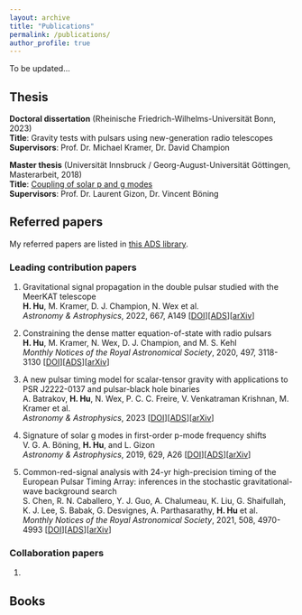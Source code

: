 ```yaml
---
layout: archive
title: "Publications"
permalink: /publications/
author_profile: true
---
```


To be updated...

## Thesis
<b>Doctoral dissertation</b> (Rheinische Friedrich-Wilhelms-Universität Bonn, 2023)\
<b>Title</b>: Gravity tests with pulsars using new-generation radio telescopes\
<b>Supervisors</b>: Prof. Dr. Michael Kramer, Dr. David Champion

<b>Master thesis</b> (Universität Innsbruck / Georg-August-Universität Göttingen, Masterarbeit, 2018)\
<b>Title</b>: [Coupling of solar p and g modes](https://diglib.uibk.ac.at/ulbtirolhs/content/titleinfo/2833765)\
<b>Supervisors</b>: Prof. Dr. Laurent Gizon, Dr. Vincent Böning

## Referred papers 
My referred papers are listed in [this ADS library](https://ui.adsabs.harvard.edu/user/libraries/F-uwfqs5SweTjz3cFKtoSg).
### Leading contribution papers
1. Gravitational signal propagation in the double pulsar studied with the MeerKAT telescope\
   **H. Hu**, M. Kramer, D. J. Champion, N. Wex et al.\
   *Astronomy & Astrophysics*, 2022, 667, A149 [[DOI](https://doi.org/10.1051/0004-6361/202244825)][[ADS](https://ui.adsabs.harvard.edu/abs/2022A%26A...667A.149H/abstract)][[arXiv](https://arxiv.org/abs/2209.11798)]

2. Constraining the dense matter equation-of-state with radio pulsars\
   **H. Hu**, M. Kramer, N. Wex, D. J. Champion, and M. S. Kehl\
   *Monthly Notices of the Royal Astronomical Society*, 2020, 497, 3118-3130 [[DOI](https://doi.org/10.1093/mnras/staa2107)][[ADS](https://ui.adsabs.harvard.edu/abs/2020MNRAS.497.3118H/abstract)][[arXiv](https://arxiv.org/abs/2007.07725)]

3. A new pulsar timing model for scalar-tensor gravity with applications to PSR J2222-0137 and pulsar-black hole binaries\
   A. Batrakov, **H. Hu**, N. Wex, P. C. C. Freire, V. Venkatraman Krishnan, M. Kramer et al.\
   *Astronomy & Astrophysics*, 2023 [[DOI](https://doi.org/10.1051/0004-6361/202245246)][[ADS](https://ui.adsabs.harvard.edu/abs/2023arXiv230303824B/abstract)][[arXiv](https://arxiv.org/abs/2303.03824)]

4. Signature of solar g modes in first-order p-mode frequency shifts\
   V. G. A. Böning, **H. Hu**, and L. Gizon\
   *Astronomy & Astrophysics*, 2019, 629, A26 [[DOI](https://doi.org/10.1051/0004-6361/201935434)][[ADS](https://ui.adsabs.harvard.edu/abs/2019A%26A...629A..26B/abstract)][[arXiv](https://arxiv.org/abs/1907.02379)] 

5. Common-red-signal analysis with 24-yr high-precision timing of the European Pulsar Timing Array: inferences in the stochastic gravitational-wave background search\
   S. Chen, R. N. Caballero, Y. J. Guo, A. Chalumeau, K. Liu, G. Shaifullah, K. J. Lee, S. Babak, G. Desvignes, A. Parthasarathy, **H. Hu** et al.\
   *Monthly Notices of the Royal Astronomical Society*, 2021, 508, 4970-4993 [[DOI](https://doi.org/10.1093/mnras/stab2833)][[ADS](https://ui.adsabs.harvard.edu/abs/2021MNRAS.508.4970C/abstract)][[arXiv](https://arxiv.org/abs/2110.13184)]

### Collaboration papers
1. 


## Books

